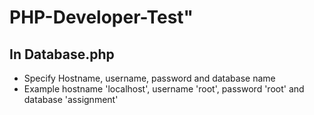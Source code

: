 #  PHP-Developer-Test"

## In Database.php

* Specify Hostname, username, password and database name
* Example hostname 'localhost', username 'root', password 'root' and database 'assignment'


